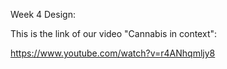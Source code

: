 Week 4 Design:

This is the link of our video "Cannabis in context":

https://www.youtube.com/watch?v=r4ANhqmljy8
